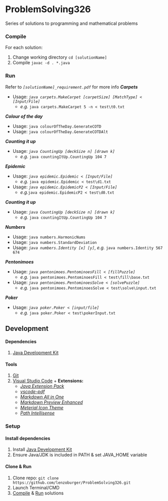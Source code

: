 # ProblemSolving326
Series of solutions to programming and mathematical problems

### Compile
For each solution:
1. Change working directory `cd [solutionName]`
2. Compile `javac -d . *.java`
### Run
Refer to _`[solutionName]_requirement.pdf`_ for more info
_**Carpets**_
* Usage: _`java carpets.MakeCarpet [carpetSize] [MatchType] < [Input/File]`_
  * _e.g._ `java carpets.MakeCarpet 5 -n < test\t0.txt`

_**Colour of the day**_
* Usage:  `java colourOfTheDay.GenerateCOTD` 
* Usage: `java colourOfTheDay.GenerateCOTDAlt`

_**Counting it up**_
* Usage: _`java CountingUp [deckSize n] [drawn k]`_
  * _e.g._ `java countingItUp.CountingUp 104 7`

_**Epidemic**_
* Usage: _`java epidemic.Epidemic < [Input/File]`_
  * _e.g._ `java epidemic.Epidemic < test\d1.txt`
* Usage: _`java epidemic.EpidemicP2 < [Input/File]`_
  * _e.g._`java epidemic.EpidemicP2 < test\d0.txt`

_**Counting it up**_
* Usage: _`java CountingUp [deckSize n] [drawn k]`_
  * _e.g._ `java countingItUp.CountingUp 104 7`

_**Numbers**_
* Usage: `java numbers.HarmonicNums`
* Usage: `java numbers.StandardDeviation`
* Usage: _`java numbers.Identity [x] [y]`_, _e.g._ `java numbers.Identity 567 674`

_**Pentonimoes**_
* Usage: _`java pentonimoes.PentominoesFill < [fillPuzzle]`_
  * _e.g._ `java pentonimoes.PentominoesFill < test\fill\base.txt`
* Usage: _`java pentonimoes.PentominoesSolve < [solvePuzzle]`_
  * _e.g._ `java pentonimoes.PentominoesSolve < test\solve\input.txt`

_**Poker**_
* Usage: _`java poker.Poker < [input/file]`_
  * _e.g._ `java poker.Poker < test\pokerInput.txt`

## Development
#### Dependencies
1. [Java Development Kit](https://www.oracle.com/technetwork/java/javase/downloads/jdk8-downloads-2133151.html)

#### Tools
1. [Git](https://git-scm.com/downloads)
2. [Visual Studio Code](https://code.visualstudio.com/download) + **Extensions:**
   * [_Java Extension Pack_](https://marketplace.visualstudio.com/items?itemName=vscjava.vscode-java-pack)
   * [_vscode-pdf_](https://marketplace.visualstudio.com/items?itemName=tomoki1207.pdf)
   * [_Markdown All in One_](https://marketplace.visualstudio.com/items?itemName=yzhang.markdown-all-in-one)
   * [_Markdown Preview Enhanced_](https://marketplace.visualstudio.com/items?itemName=shd101wyy.markdown-preview-enhanced)
   * [_Meterial Icon Theme_](https://marketplace.visualstudio.com/items?itemName=PKief.material-icon-theme)
   * [_Path Intellisense_](https://marketplace.visualstudio.com/items?itemName=christian-kohler.path-intellisense)
### Setup

#### Install dependencies
1. Install [Java Development Kit](https://www.oracle.com/technetwork/java/javase/downloads/jdk8-downloads-2133151.html)
2. Ensure Java/JDK is included in PATH & set JAVA_HOME variable

#### Clone & Run
1. Clone repo: `git clone https://github.com/lenzoburger/ProblemSolving326.git`
2. Launch Terminal/CMD
3. [Compile](#compile) & [Run](#ru) solutions